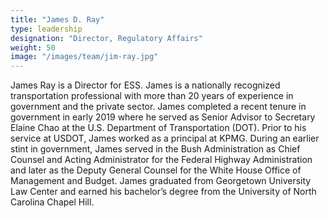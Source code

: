 ```yaml
---
title: "James D. Ray"
type: leadership
designation: "Director, Regulatory Affairs"
weight: 50
image: "/images/team/jim-ray.jpg"
---
```


James Ray is a Director for ESS. James is a nationally recognized transportation professional with more 
than 20 years of experience in government and the private sector. James completed a recent tenure in 
government in early 2019 where he served as Senior Advisor to Secretary Elaine Chao at the U.S. 
Department of Transportation (DOT). Prior to his service at USDOT, James worked as a principal at KPMG. 
During an earlier stint in government, James served in the Bush Administration as Chief Counsel and 
Acting Administrator for the Federal Highway Administration and later as the Deputy General Counsel 
for the White House Office of Management and Budget. James graduated from Georgetown University Law 
Center and earned his bachelor’s degree from the University of North Carolina Chapel Hill.
